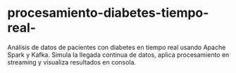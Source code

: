 # procesamiento-diabetes-tiempo-real-
Análisis de datos de pacientes con diabetes en tiempo real usando Apache Spark y Kafka. Simula la llegada continua de datos, aplica procesamiento en streaming y visualiza resultados en consola.
